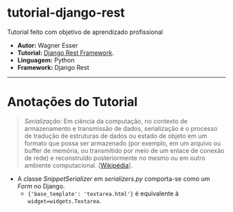 # tutorial-django-rest

Tutorial feito com objetivo de aprendizado profissional

* **Autor:** Wagner Esser
* **Tutorial:** [Django Rest Framework](http://www.django-rest-framework.org/tutorial/1-serialization/#tutorial-1-serialization).
* **Linguagem:** Python
* **Framework:** Django Rest

---
# Anotações do Tutorial

> *Serialização:* Em ciência da computação, no contexto de armazenamento e transmissão de dados, serialização é o processo de tradução de estruturas de dados ou estado de objeto em um formato que possa ser armazenado (por exemplo, em um arquivo ou buffer de memória, ou transmitido por meio de um enlace de conexão de rede) e reconstruído posteriormente no mesmo ou em outro ambiente computacional. [[Wikipédia](https://pt.wikipedia.org/wiki/Serializa%C3%A7%C3%A3o)].

* A classe *SnippetSerializer* em *serializers.py* comporta-se como um *Form* no Django.
    * `{'base_template': 'textarea.html'}` é equivalente à `widget=widgets.Textarea`.

